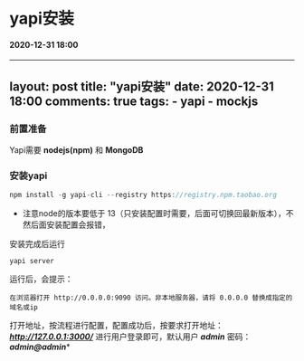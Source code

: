 # yapi安装
#### 2020-12-31 18:00

---
layout: post
title: "yapi安装"
date: 2020-12-31 18:00
comments: true
tags:
	- yapi
	- mockjs
---

### 前置准备
Yapi需要 **nodejs(npm)** 和 **MongoDB**


### 安装yapi
```javascript
npm install -g yapi-cli --registry https://registry.npm.taobao.org
```
- 注意node的版本要低于 13（只安装配置时需要，后面可切换回最新版本），不然后面安装配置会报错，


安装完成后运行
```
yapi server
```

运行后，会提示：
```
在浏览器打开 http://0.0.0.0:9090 访问。非本地服务器，请将 0.0.0.0 替换成指定的域名或ip
```

打开地址，按流程进行配置，配置成功后，按要求打开地址：
***http://127.0.0.1:3000/***
进行用户登录即可，默认用户 ***admin*** 密码： ***admin@admin****
